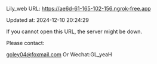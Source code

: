 Lily_web URL: https://ae6d-61-165-102-156.ngrok-free.app

Updated at: 2024-12-10 20:24:29

If you cannot open this URL, the server might be down.

Please contact: 

goley04@foxmail.com Or Wechat:GL_yeaH